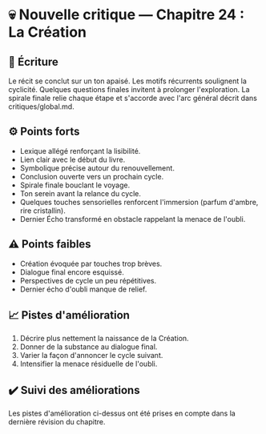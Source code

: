# 💀 Nouvelle critique — Chapitre 24 : La Création

## 🧠 Écriture
Le récit se conclut sur un ton apaisé. Les motifs récurrents soulignent la cyclicité. Quelques questions finales invitent à prolonger l'exploration. La spirale finale relie chaque étape et s'accorde avec l'arc général décrit dans critiques/global.md.

## ⚙️ Points forts
- Lexique allégé renforçant la lisibilité.
- Lien clair avec le début du livre.
- Symbolique précise autour du renouvellement.
- Conclusion ouverte vers un prochain cycle.
- Spirale finale bouclant le voyage.
- Ton serein avant la relance du cycle.
- Quelques touches sensorielles renforcent l'immersion (parfum d'ambre, rire cristallin).
- Dernier Écho transformé en obstacle rappelant la menace de l'oubli.

## ⚠️ Points faibles
- Création évoquée par touches trop brèves.
- Dialogue final encore esquissé.
- Perspectives de cycle un peu répétitives.
- Dernier écho d'oubli manque de relief.

## 📈 Pistes d'amélioration
1. Décrire plus nettement la naissance de la Création.
2. Donner de la substance au dialogue final.
3. Varier la façon d'annoncer le cycle suivant.
4. Intensifier la menace résiduelle de l'oubli.

## ✔️ Suivi des améliorations
Les pistes d'amélioration ci-dessus ont été prises en compte dans la dernière révision du chapitre.

